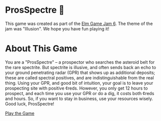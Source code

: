 # ProsSpectre 👻

This game was created as part of the [Elm Game Jam 6](https://itch.io/jam/elm-game-jam-6). The theme of the jam was "Illusion". We hope you have fun playing it!

# About This Game

You are a "ProsSpectre" – a prospector who searches the asteroid belt for the rare spectrite. But spectrite is illusive, and often sends back an echo to your ground penetrating radar (GPR) that shows up as additional deposits; these are called spectral positives, and are indistinguishable from the real thing. Using your GPR, and good bit of intuition, your goal is to leave your prospecting site with positive ¢reds. However, you only get 12 hours to prospect, and each time you use your GPR or do a dig, it costs both ¢reds and hours. So, if you want to stay in business, use your resources wisely. Good luck, ProsSpectre!

[Play the Game](https://prosspectre-elm-game-jam-6.lamdera.app/)
